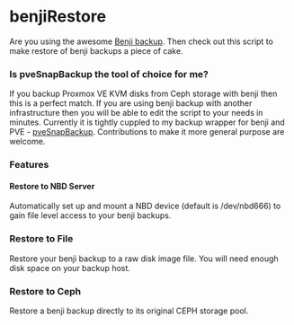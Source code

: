 # benjiRestore

Are you using the awesome [Benji backup](https://github.com/elemental-lf/benji). Then check out this script to make restore of benji backups a piece of cake. 

### Is pveSnapBackup the tool of choice for me?
If you backup Proxmox VE KVM disks from Ceph storage with benji then this is a perfect match. If you are using benji backup with another infrastructure then you will be able to edit the script to your needs in minutes. Currently it is tightly cuppled to my backup wrapper for benji and PVE - [pveSnapBackup](https://github.com/networkhell/pve-snapbackup). Contributions to make it more general purpose are welcome.

### Features

#### Restore to NBD Server
Automatically set up and mount a NBD device (default is /dev/nbd666) to gain file level access to your benji backups. 

### Restore to File 
Restore your benji backup to a raw disk image file. You will need enough disk space on your backup host. 

### Restore to Ceph
Restore a benji backup directly to its original CEPH storage pool. 

